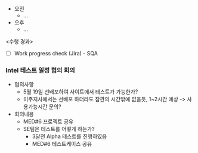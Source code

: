 - 오전
	- ...
- 오후
	- ...

<수행 경과>
- [ ] Work progress check (Jira) - SQA

### Intel 테스트 일정 협의 회의
- 협의사항
	- 5월 19일 선배포하여 사이트에서 테스트가 가능한가?
	- 미주지사에서는 선배포 하더라도 잠깐의 시간밖에 없을듯, 1~2시간 예상 -> 사용가능시간 문의?
- 회의내용
	- MED#6 프로젝트 공유
	- SE팀은 테스트를 어떻게 하는가?
		- 3달전 Alpha 테스트를 진행하였음
		- MED#6 테스트케이스 공유